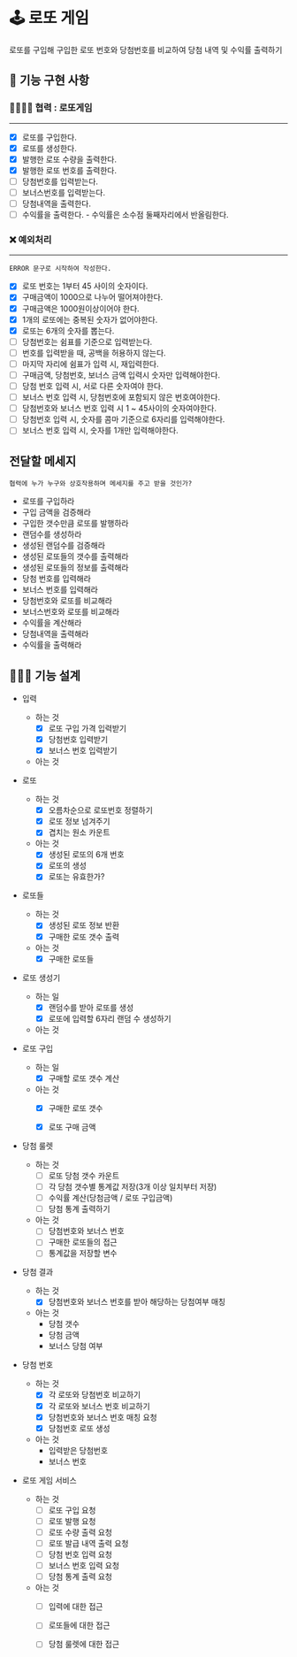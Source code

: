 # 🕹 로또 게임
로또를 구입해 구입한 로또 번호와 당첨번호를 비교하여 당첨 내역 및 수익률 출력하기

## 📝 기능 구현 사항

### 👨‍👨‍👧‍👧 협력 : 로또게임
---

- [x] 로또를 구입한다.
- [x] 로또를 생성한다.
- [x] 발행한 로또 수량을 출력한다.
- [x] 발행한 로또 번호를 출력한다.
- [ ] 당첨번호를 입력받는다.
- [ ] 보너스번호를 입력받는다.
- [ ] 당첨내역을 출력한다.
- [ ] 수익률을 출력한다. - 수익률은 소수점 둘째자리에서 반올림한다.

### ❌ 예외처리
---
~~~
ERROR 문구로 시작하여 작성한다.
~~~

- [x] 로또 번호는 1부터 45 사이의 숫자이다.
- [x] 구매금액이 1000으로 나누어 떨어져야한다.
- [x] 구매금액은 1000원이상이어야 한다.
- [x] 1개의 로또에는 중복된 숫자가 없어야한다.
- [x] 로또는 6개의 숫자를 뽑는다.
- [ ] 당첨번호는 쉼표를 기준으로 입력받는다.
- [ ] 번호를 입력받을 때, 공백을 허용하지 않는다.
- [ ] 마지막 자리에 쉼표가 입력 시, 재입력한다.
- [ ] 구매금액, 당첨번호, 보너스 금액 입력시 숫자만 입력해야한다.
- [ ] 당첨 번호 입력 시, 서로 다른 숫자여야 한다.
- [ ] 보너스 번호 입력 시, 당첨번호에 포함되지 않은 번호여야한다.
- [ ] 당첨번호와 보너스 번호 입력 시 1 ~ 45사이의 숫자여야한다.
- [ ] 당첨번호 입력 시, 숫자를 콤마 기준으로 6자리를 입력해야한다.
- [ ] 보너스 번호 입력 시, 숫자를 1개만 입력해야한다.

## 전달할 메세지
~~~
협력에 누가 누구와 상호작용하며 메세지를 주고 받을 것인가?
~~~

- 로또를 구입하라
- 구입 금액을 검증해라
- 구입한 갯수만큼 로또를 발행하라
- 랜덤수를 생성하라
- 생성된 랜덤수를 검증해라
- 생성된 로또들의 갯수를 출력해라
- 생성된 로또들의 정보를 출력해라
- 당첨 번호를 입력해라
- 보너스 번호를 입력해라
- 당첨번호와 로또를 비교해라
- 보너스번호와 로또를 비교해라
- 수익률을 계산해라
- 당첨내역을 출력해라
- 수익률을 출력해라

## 👩🏻‍💻 기능 설계

- 입력
    - 하는 것
        - [x] 로또 구입 가격 입력받기
        - [x] 당첨번호 입력받기
        - [x] 보너스 번호 입력받기
        
    - 아는 것

- 로또
    - 하는 것
        - [x] 오름차순으로 로또번호 정렬하기
        - [x] 로또 정보 넘겨주기
        - [x] 겹치는 원소 카운트

    - 아는 것
        - [x] 생성된 로또의 6개 번호
        - [x] 로또의 생성
        - [x] 로또는 유효한가?

- 로또들
    - 하는 것
        - [x] 생성된 로또 정보 반환
        - [x] 구매한 로또 갯수 출력
    
    - 아는 것
        - [x] 구매한 로또들

- 로또 생성기
    - 하는 일
        - [x] 랜덤수를 받아 로또를 생성
        - [x] 로또에 입력할 6자리 랜덤 수 생성하기

    - 아는 것

- 로또 구입
    - 하는 일
        - [x] 구매할 로또 갯수 계산
    
    - 아는 것
        - [x] 구매한 로또 갯수
        - [x] 로또 구매 금액
        
        
- 당첨 룰렛
    - 하는 것
        - [ ] 로또 당첨 갯수 카운트
        - [ ] 각 당첨 갯수별 통계값 저장(3개 이상 일치부터 저장)
        - [ ] 수익률 계산(당첨금액 / 로또 구입금액)
        - [ ] 당첨 통계 출력하기

    - 아는 것
        - [ ] 당첨번호와 보너스 번호
        - [ ] 구매한 로또들의 접근
        - [ ] 통계값을 저장할 변수

- 당첨 결과
    - 하는 것
        - [x] 당첨번호와 보너스 번호를 받아 해당하는 당첨여부 매칭
    
    - 아는 것
        - 당첨 갯수
        - 당첨 금액
        - 보너스 당첨 여부

- 당첨 번호
    - 하는 것
        - [x] 각 로또와 당첨번호 비교하기
        - [x] 각 로또와 보너스 번호 비교하기
        - [x] 당첨번호와 보너스 번호 매칭 요청
        - [x] 당첨번호 로또 생성
        
    - 아는 것
        - 입력받은 당첨번호
        - 보너스 번호

- 로또 게임 서비스
    - 하는 것
        - [ ] 로또 구입 요청
        - [ ] 로또 발행 요청
        - [ ] 로또 수량 출력 요청
        - [ ] 로또 발급 내역 출력 요청
        - [ ] 당첨 번호 입력 요청
        - [ ] 보너스 번호 입력 요청
        - [ ] 당첨 통계 출력 요청

    - 아는 것
        - [ ] 입력에 대한 접근
        - [ ] 로또들에 대한 접근
        - [ ] 당첨 룰렛에 대한 접근

